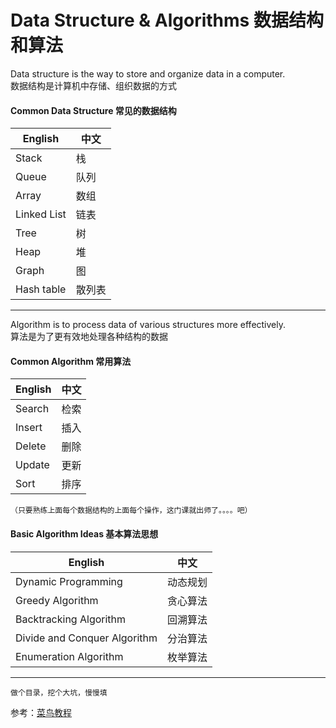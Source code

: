 # Data Structure & Algorithms 数据结构和算法
Data structure is the way to store and organize data in a computer.  
数据结构是计算机中存储、组织数据的方式

#### Common Data Structure 常见的数据结构

|English    |中文     |
|-----------|---------|
|Stack      |栈       |
|Queue      |队列     |
|Array      |数组     |
|Linked List|链表     |
|Tree       |树       |
|Heap       |堆       |
|Graph      |图       |
|Hash table |散列表   |

***
Algorithm is to process data of various structures more effectively.  
算法是为了更有效地处理各种结构的数据

#### Common Algorithm 常用算法

|English    |中文     |
|-----------|---------|
|Search     |检索     |
|Insert     |插入     |
|Delete     |删除     |
|Update     |更新     |
|Sort       |排序     |

`（只要熟练上面每个数据结构的上面每个操作，这门课就出师了。。。。吧）`

#### Basic Algorithm Ideas 基本算法思想

|English                      |中文         |
|-----------------------------|-------------|
|Dynamic Programming          |动态规划     |
|Greedy Algorithm             |贪心算法     |
|Backtracking Algorithm       |回溯算法     |
|Divide and Conquer Algorithm |分治算法     |
|Enumeration Algorithm        |枚举算法     |

***
`做个目录，挖个大坑，慢慢填`

参考：[菜鸟教程](https://www.runoob.com/data-structures/data-structures-tutorial.html)
